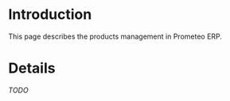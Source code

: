 # Introduction #

This page describes the products management in Prometeo ERP.


# Details #

_TODO_